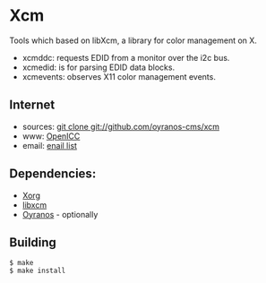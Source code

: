 # Xcm

Tools which based on libXcm, a library for color management on X.
* xcmddc:  requests EDID from a monitor over the i2c bus.
* xcmedid:  is for parsing EDID data blocks. 
* xcmevents: observes X11 color management events.


## Internet
* sources: [git clone git://github.com/oyranos-cms/xcm](https://github.com/oyranos-cms/xcm)
* www: [OpenICC](http://www.openicc.info)
* email: [enail list](http://lists.freedesktop.org/mailman/listinfo/openicc)


## Dependencies:
* [Xorg](http://www.x.org)
* [libxcm](https://github.com/oyranos-cms/libxcm)
* [Oyranos](https://github.com/oyranos-cms/oyranos) - optionally


## Building
    $ make
    $ make install


